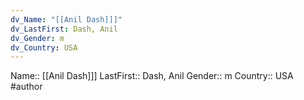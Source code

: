 ```yaml
---
dv_Name: "[[Anil Dash]]]"
dv_LastFirst: Dash, Anil
dv_Gender: m
dv_Country: USA
---
```

Name:: [[Anil Dash]]]
LastFirst:: Dash, Anil
Gender:: m
Country:: USA
#author